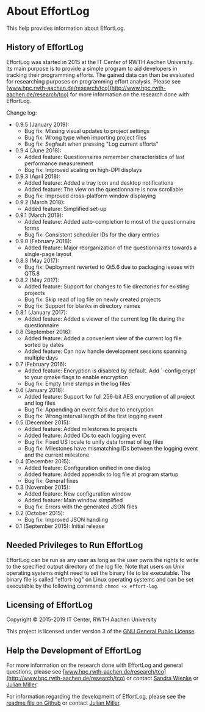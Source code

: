 <!--
  Copyright (c) 2015-2019 by IT Center, RWTH Aachen University

  This file is part of EffortLog, a tool for collecting software
  development effort.

  EffortLog is free software: you can redistribute it and/or modify
  it under the terms of the GNU General Public License as published by
  the Free Software Foundation, either version 3 of the License, or
  (at your option) any later version.

  EffortLog is distributed in the hope that it will be useful,
  but WITHOUT ANY WARRANTY; without even the implied warranty of
  MERCHANTABILITY or FITNESS FOR A PARTICULAR PURPOSE.  See the
  GNU General Public License for more details.

  You should have received a copy of the GNU General Public License
  along with EffortLog.  If not, see <http://www.gnu.org/licenses/>.
-->

# About EffortLog

This help provides information about EffortLog.

## History of EffortLog

EffortLog was started in 2015 at the IT Center of RWTH Aachen
University. Its main purpose is to provide a simple program to aid
developers in tracking their programming efforts. The gained data can
than be evaluated for researching purposes on programming effort
analysis. Please see
[www.hpc.rwth-aachen.de/research/tco](http://www.hpc.rwth-aachen.de/research/tco)
for more information on the research done with EffortLog.

Change log:

* 0.9.5 (January 2019):
  * Bug fix:               Missing visual updates to project settings
  * Bug fix:               Wrong type when importing project files
  * Bug fix:               Segfault when pressing "Log current efforts"
* 0.9.4 (June 2018):
  * Added feature: Questionnaires remember characteristics of last performance measurement
  * Bug fix:               Improved scaling on high-DPI displays
* 0.9.3 (April 2018):
  * Added feature: Added a tray icon and desktop notifications
  * Added feature: The view on the questionnaire is now scrollable
  * Bug fix:               Improved cross-platform window displaying
* 0.9.2 (March 2018):
  * Added feature: Simplified set-up
* 0.9.1 (March 2018):
  * Added feature: Added auto-completion to most of the questionnaire forms
  * Bug fix:               Consistent scheduler IDs for the diary entries
* 0.9.0 (February 2018):
  * Added feature: Major reorganization of the questionnaires towards a single-page layout
* 0.8.3 (May 2017):
  * Bug fix:               Deployment reverted to Qt5.6 due to packaging issues with QT5.8
* 0.8.2 (May 2017):
  * Added feature: Support for changes to file directories for existing projects
  * Bug fix:               Skip read of log file on newly created projects
  * Bug fix:               Support for blanks in directory names
* 0.8.1 (January 2017):
  * Added feature: Added a viewer of the current log file during the questionnaire
* 0.8 (September 2016):
  * Added feature: Added a convenient view of the current log file sorted by dates
  * Added feature: Can now handle development sessions spanning multiple days
* 0.7 (February 2016):
  * Added feature: Encryption is disabled by default. Add \`-config crypt\` to your qmake flags to enable encryption
  * Bug fix:               Empty time stamps in the log files
* 0.6 (January 2016):
  * Added feature: Support for full 256-bit AES encryption of all project and log files
  * Bug fix:               Appending an event fails due to encryption
  * Bug fix:               Wrong interval length of the first logging event
* 0.5 (December 2015):
  * Added feature: Added milestones to projects
  * Added feature: Added IDs to each logging event
  * Bug fix:               Fixed US locale to unify data format of log files
  * Bug fix:               Milestones have mismatching IDs between the logging event and the current milestone
* 0.4 (December 2015):
  * Added feature: Configuration unified in one dialog
  * Added feature: Added appendix to log file at program startup
  * Bug fix:               General fixes
* 0.3 (November 2015):
  * Added feature: New configuration window
  * Added feature: Main window simplified
  * Bug fix:               Errors with the generated JSON files
* 0.2 (October 2015):
  * Bug fix:               Improved JSON handling
* 0.1 (September 2015): Initial release

## Needed Privileges to Run EffortLog

EffortLog can be run as any user as long as the user owns the rights to
write to the specified output directory of the log file. Note that users
on Unix operating systems might need to set the binary file to be
executable. The binary file is called "effort-log" on Linux operating
systems and can be set executable by the following command:
`chmod +x effort-log`.

## Licensing of EffortLog

Copyright © 2015-2019 IT Center, RWTH Aachen University

This project is licensed under version 3 of the [GNU General Public
License](http://www.gnu.org/licenses/).

## Help the Development of EffortLog

For more information on the research done with EffortLog and general
questions, please see
[www.hpc.rwth-aachen.de/research/tco](http://www.hpc.rwth-aachen.de/research/tco)
or contact [Sandra Wienke](mailto:wienke@itc.rwth-aachen.de) or [Julian
Miller](mailto:miller@itc.rwth-aachen.de).

For information regarding the development of EffortLog, please see the
[readme file on
Github](https://github.com/julianmi/effort-log#developing-and-contributing-to-effortlog)
or contact [Julian Miller](mailto:miller@itc.rwth-aachen.de).
